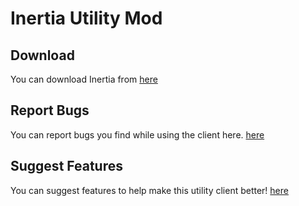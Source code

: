 # Inertia Utility Mod

## Download
You can download Inertia from [here](https://inertiaclient.com/)

## Report Bugs
You can report bugs you find while using the client here. [here](https://github.com/THEREALWWEFAN231/inertia/issues)

## Suggest Features
You can suggest features to help make this utility client better! [here](https://github.com/THEREALWWEFAN231/inertia/issues)
